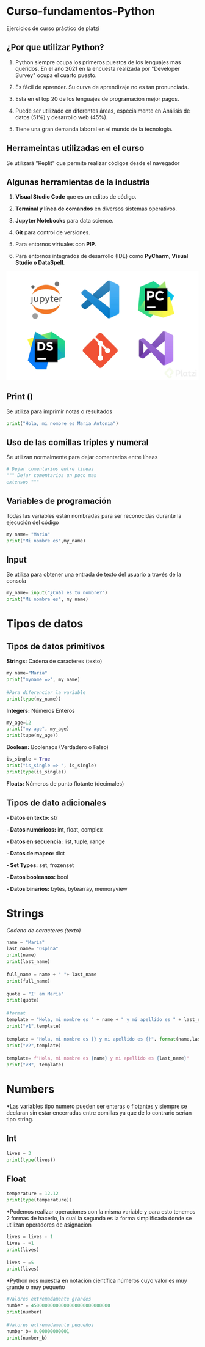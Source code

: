# Curso-fundamentos-Python
Ejercicios de curso práctico de platzi

##  ¿Por que utilizar Python? ##
1. Python siempre ocupa los primeros puestos de los lenguajes mas queridos. En el año 2021 en la encuesta realizada por "Developer Survey" ocupa el cuarto puesto.

2. Es fácil de aprender. Su curva de aprendizaje no es tan pronunciada.

3. Esta en el top 20 de los lenguajes de programación mejor pagos.

4. Puede ser utilizado en diferentes áreas, especialmente en Análisis de datos (51%) y desarrollo web (45%).

5. Tiene una gran demanda laboral en el mundo de la tecnología.

## Herrameintas utilizadas en el curso ##

Se utilizará "Replit" que permite realizar códigos desde el navegador 

## Algunas herramientas de la industria ##

1. **Visual Studio Code** que es un editos de código.

2. **Terminal y línea de comandos** en diversos sistemas operativos.

3. **Jupyter Notebooks** para data science.

4. **Git** para control de versiones.

5. Para entornos virtuales con **PIP**.

6. Para entornos integrados de desarrollo (IDE) como **PyCharm, Visual Studio o DataSpell**.

![Herramientas](Herramientas.jpg)

## Print () ##

Se utiliza para imprimir notas o resultados 

```python
print("Hola, mi nombre es Maria Antonia")
```
## Uso de las comillas triples y numeral ##

Se utilizan normalmente para dejar comentarios entre líneas

```python
# Dejar comentarios entre lineas
""" Dejar comentarios un poco mas 
extensos """
```
## Variables de programación ## 

Todas las variables están nombradas para ser reconocidas durante la ejecución del código 

```python
my name= "Maria"
print("Mi nombre es",my_name)
```

## Input

Se utiliza para obtener una entrada de texto del usuario a través de la consola

```python
my_name= input("¿Cuál es tu nombre?")
print("Mi nombre es", my name)
```
# Tipos de datos

## Tipos de datos primitivos

**Strings:** Cadena de caracteres (texto)

```python
my name="Maria"
print("myname =>", my name)

#Para diferenciar la variable
print(type(my_name))
```

**Integers:** Números Enteros

```python
my_age=12
print("my age", my_age)
print(tupe(my_age))
```

**Boolean:** Boolenaos (Verdadero o Falso)

```python
is_single = True
print("is_single => ", is_single)
print(type(is_single))
```

**Floats:** Números de punto flotante (decimales)

## Tipos de dato adicionales

**- Datos en texto:** str

**- Datos numéricos:** int, float, complex

**- Datos en secuencia:** list, tuple, range

**- Datos de mapeo:** dict

**- Set Types:** set, frozenset

**- Datos booleanos:** bool

**- Datos binarios:** bytes, bytearray, memoryview

# Strings

*Cadena de caracteres (texto)*

```python
name = "Maria"
last_name= "Ospina"
print(name)
print(last_name)

full_name = name + " "+ last_name
print(full_name)

quote = "I' am Maria"
print(quote)

#format
template = "Hola, mi nombre es " + name + " y mi apellido es " + last_name
print("v1",template)

template = "Hola, mi nombre es {} y mi apellido es {}". format(name,last_name)
print("v2",template)

template= f"Hola, mi nombre es {name} y mi apellido es {last_name}"
print("v3", template)
```
# Numbers

*Las variables tipo numero pueden ser enteras o flotantes y siempre se declaran sin estar encerradas entre comillas ya que de lo contrario serian tipo string.

## Int
```python
lives = 3
print(type(lives))
```

## Float 
```python
temperature = 12.12
print(type(temperature))
```
*Podemos realizar operaciones con la misma variable y para esto tenemos 2 formas de hacerlo, la cual la segunda es la forma simplificada donde se utilizan operadores de asignacion

```python
lives = lives - 1
lives - =1
print(lives)

lives + =5
print(lives)
```

*Python nos muestra en notación científica números cuyo valor es muy grande o muy pequeño

```python
#Valores extremadamente grandes 
number = 45000000000000000000000000000
print(number)

#Valores extremadamente pequeños
number_b= 0.00000000001
print(number_b)
```

